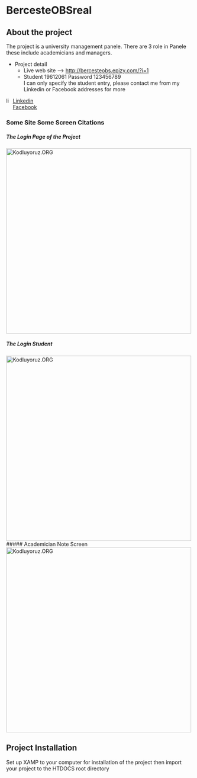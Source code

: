 # BercesteOBSreal
## About the project
The project is a university management panele. There are 3 role in Panele these include academicians and managers.

* Project detail
    *  Live web site --> http://bercesteobs.epizy.com/?i=1
    *  Student 19612061 Password 123456789  
I can only specify the student entry, please contact me from my Linkedin or Facebook addresses for more

 <img src="https://i.stack.imgur.com/gVE0j.png" alt="linkedin" height="14">       [Linkedin](https://www.linkedin.com/in/h%C3%BCseyin-altun-0832331b7/)<br/>
<img src="https://img.shields.io/badge/Facebook-1877F2?style=for-the-badge&logo=facebook&logoColor=white"  height="14" />  [Facebook](https://www.facebook.com/profile.php?id=100063831213702)
      


    
### Some Site Some Screen Citations
##### The Login Page of the Project
 <img src="https://i.hizliresim.com/1kjd8je.png" alt="Kodluyoruz.ORG" class="logo" width="500"/>

 ##### The Login Student
 <img src="https://i.hizliresim.com/poe1ang.png" alt="Kodluyoruz.ORG" class="logo" width="500"/>
  #####  Academician Note  Screen
 <img src="https://i.hizliresim.com/qtre0n9.png" alt="Kodluyoruz.ORG" class="logo" width="500"/>

## Project Installation
Set up XAMP to your computer for installation of the project then import your project to the HTDOCS root directory 
